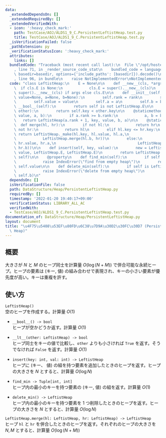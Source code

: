 ```yaml
---
data:
  _extendedDependsOn: []
  _extendedRequiredBy: []
  _extendedVerifiedWith:
  - icon: ':heavy_check_mark:'
    path: TestCase/AOJ/ALDS1_9_C.PersistentLeftistHeap.test.py
    title: TestCase/AOJ/ALDS1_9_C.PersistentLeftistHeap.test.py
  _isVerificationFailed: false
  _pathExtension: py
  _verificationStatusIcon: ':heavy_check_mark:'
  attributes:
    links: []
  bundledCode: "Traceback (most recent call last):\n  File \"/opt/hostedtoolcache/Python/3.10.1/x64/lib/python3.10/site-packages/onlinejudge_verify/documentation/build.py\"\
    , line 71, in _render_source_code_stat\n    bundled_code = language.bundle(stat.path,\
    \ basedir=basedir, options={'include_paths': [basedir]}).decode()\n  File \"/opt/hostedtoolcache/Python/3.10.1/x64/lib/python3.10/site-packages/onlinejudge_verify/languages/python.py\"\
    , line 96, in bundle\n    raise NotImplementedError\nNotImplementedError\n"
  code: "class LeftistHeap:\n    E = None\n\n    def __new__(cls, *args):\n      \
    \  if cls.E is None:\n            cls.E = super().__new__(cls)\n        return\
    \ super().__new__(cls) if args else cls.E\n\n    def __init__(self, rank=0, key=None,\
    \ value=None, a=None, b=None):\n        self.rank = rank\n        self.key = key\n\
    \        self.value = value\n        self.a = a\n        self.b = b\n\n    def\
    \ __bool__(self):\n        return self is not LeftistHeap.E\n\n    def __lt__(self,\
    \ other):\n        return self.key < other.key\n\n    @staticmethod\n    def _make(key,\
    \ value, a, b):\n        if a.rank >= b.rank:\n            a, b = b, a\n     \
    \   return LeftistHeap(a.rank + 1, key, value, b, a)\n\n    @staticmethod\n  \
    \  def merge(hl, hr):\n        if not hl:\n            return hr\n        elif\
    \ not hr:\n            return hl\n        elif hl.key <= hr.key:\n           \
    \ return LeftistHeap._make(hl.key, hl.value, hl.a,\n                         \
    \            LeftistHeap.merge(hl.b, hr))\n        else:\n            return LeftistHeap._make(hr.key,\
    \ hr.value, hr.a,\n                                     LeftistHeap.merge(hl,\
    \ hr.b))\n\n    def insert(self, key, value):\n        new = LeftistHeap(1, key,\
    \ value, LeftistHeap.E, LeftistHeap.E)\n        return LeftistHeap.merge(new,\
    \ self)\n\n    @property\n    def find_min(self):\n        if self is LeftistHeap.E:\n\
    \            raise IndexError(\"find from empty heap\")\n        return self.key,\
    \ self.value\n\n    def delete_min(self):\n        if self is LeftistHeap.E:\n\
    \            raise IndexError(\"delete from empty heap\")\n        return self.merge(self.a,\
    \ self.b)\n"
  dependsOn: []
  isVerificationFile: false
  path: DataStructure/Heap/PersistentLeftistHeap.py
  requiredBy: []
  timestamp: '2022-01-20 19:40:17+09:00'
  verificationStatus: LIBRARY_ALL_AC
  verifiedWith:
  - TestCase/AOJ/ALDS1_9_C.PersistentLeftistHeap.test.py
documentation_of: DataStructure/Heap/PersistentLeftistHeap.py
layout: document
title: "\u4F75\u5408\u53EF\u80FD\u6C38\u7D9A\u30D2\u30FC\u30D7 (Persistent Leftist\
  \ Heap)"
---
```


## 概要
大きさが $N$ と $M$ のヒープ同士を計算量 $O(\log (N+M))$ で併合可能な永続ヒープ。ヒープの要素は (キー, 値) の組み合わせで表現され、キーの小さい要素が優先度が高い。キーは重複を許す。

## 使い方
`LeftistHeap()`  
空のヒープを作成する。計算量 $O(1)$

- `__bool__() -> bool`  
ヒープが空かどうか返す。計算量 $O(1)$

- `__lt__(other: LeftistHeap) -> bool`  
ヒープ同士をキーの値で比較し、`other` よりも小さければ `True` を返す。そうでなければ `False` を返す。計算量 $O(1)$

- `insert(key: int, val: int) -> LeftistHeap`  
ヒープに (キー、 値) の組を持つ要素を追加したときのヒープを返す。ヒープの大きさを $N$ とすると、計算量 $O(\log N)$

- `find_min -> Tuple[int, int]`  
ヒープ内の最小のキーを持つ要素の (キー, 値) の組を返す。計算量 $O(1)$

- `delete_min() -> LeftistHeap`  
ヒープ内の最小のキーを持つ要素を $1$ つ削除したときのヒープを返す。ヒープの大きさを $N$ とすると、計算量 $O(\log N)$

`LeftistHeap.merge(hl: LeftistHeap, hr: LeftistHeap) -> LeftistHeap`  
ヒープ `hl` と `hr` を併合したときのヒープを返す。それぞれのヒープの大きさを $N, M$ とすると、計算量 $O(\log(N+M))$
